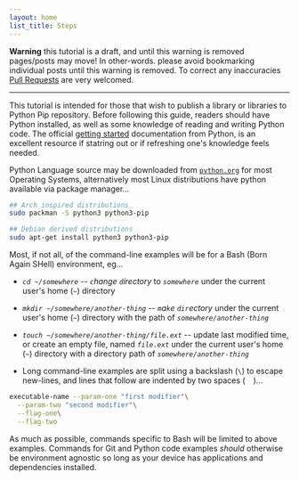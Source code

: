 ```yaml
---
layout: home
list_title: Steps
---
```




**Warning** this tutorial is a draft, and until this warning is removed pages/posts may move! In other-words. please avoid bookmarking individual posts until this warning is removed. To correct any inaccuracies [Pull Requests](https://github.com/development-tutorials/python-first-library) are very welcomed.


___


This tutorial is intended for those that wish to publish a library or libraries to Python Pip repository. Before following this guide, readers should have Python installed, as well as some knowledge of reading and writing Python code. The official [getting started](https://www.python.org/about/gettingstarted/) documentation from Python, is an excellent resource if statring out or if refreshing one's knowledge feels needed.


Python Language source may be downloaded from [`python.org`](https://www.python.org/downloads/) for most Operating Systems, alternatively most Linux distributions have python available via package manager...


```Bash
## Arch inspired distributions
sudo packman -S python3 python3-pip

## Debian derived distributions
sudo apt-get install python3 python3-pip
```


Most, if not all, of the command-line examples will be for a Bash (Born Again SHell) environment, eg...


- _`cd ~/somewhere`_ -- _`c`hange `d`irectory_ to _`somewhere`_ under the current user's home (_`~`_) directory

- _`mkdir ~/somewhere/another-thing`_ -- _`m`a`k`e `dir`ectory_ under the current user's home (_`~`_) directory with the path of _`somewhere/another-thing`_

- _`touch ~/somewhere/another-thing/file.ext`_ -- update last modified time, or create an empty file, named _`file.ext`_ under the current user's home (_`~`_) directory with a directory path of _`somewhere/another-thing`_

- Long command-line examples are split using a backslash (`\`) to escape new-lines, and lines that follow are indented by two spaces (`  `)...


```Bash
executable-name --param-one "first modifier"\
  --param-two "second modifier"\
  --flag-one\
  --flag-two
```


As much as possible, commands specific to Bash will be limited to above examples. Commands for Git and Python code examples _should_ otherwise be environment agnostic so long as your device has applications and dependencies installed.
